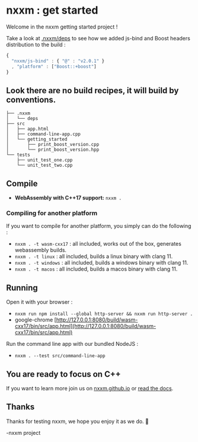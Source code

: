 # nxxm : get started

Welcome in the nxxm getting started project !

Take a look at [.nxxm/deps](.nxxm/deps) to see how we added js-bind and Boost headers distribution to the build : 

```js
{
  "nxxm/js-bind" : { "@" : "v2.0.1" }
  , "platform" : ["Boost::+boost"]
}
```

## Look there are no build recipes, it will build by conventions.

```
├── .nxxm
│   └── deps
├── src
│   ├── app.html
│   ├── command-line-app.cpp
│   └── getting_started
│       ├── print_boost_version.cpp
│       └── print_boost_version.hpp
└── tests
    ├── unit_test_one.cpp
    └── unit_test_two.cpp
```


## Compile
* **WebAssembly with C++17 support:** `nxxm . `

### Compiling for another platform
If you want to compile for another platform, you simply can do the following : 

  * `nxxm . -t wasm-cxx17` : all included, works out of the box, generates webassembly builds.
  * `nxxm . -t linux` : all included, builds a linux binary with clang 11.
  * `nxxm . -t windows` : all included, builds a windows binary with clang 11.
  * `nxxm . -t macos` : all included, builds a macos binary with clang 11.

## Running
Open it with your browser  : 
* `nxxm run npm install --global http-server && nxxm run http-server .`
* google-chrome [http://127.0.0.1:8080/build/wasm-cxx17/bin/src/app.html](http://127.0.0.1:8080/build/wasm-cxx17/bin/src/app.html)


Run the command line app with our bundled NodeJS :
* `nxxm . --test src/command-line-app`

## You are ready to focus on C++
If you want to learn more join us on  [nxxm.github.io](https://nxxm.github.io)   or [read the docs](https://nxxm-docs.readthedocs.io/en/latest/index.html).


## Thanks
Thanks for testing nxxm, we hope you enjoy it as we do. 🤗

-nxxm project
